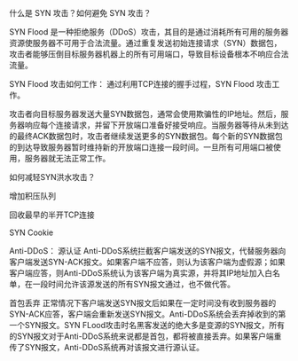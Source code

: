 什么是 SYN 攻击？如何避免 SYN 攻击？

SYN Flood 是一种拒绝服务（DDoS）攻击，其目的是通过消耗所有可用的服务器资源使服务器不可用于合法流量。通过重复发送初始连接请求（SYN）数据包，攻击者能够压倒目标服务器机器上的所有可用端口，导致目标设备根本不响应合法流量。

SYN Flood 攻击如何工作：
通过利用TCP连接的握手过程，SYN Flood 攻击工作。

攻击者向目标服务器发送大量SYN数据包，通常会使用欺骗性的IP地址。然后，服务器响应每个连接请求，并留下开放端口准备好接受响应。当服务器等待从未到达的最终ACK数据包时，攻击者继续发送更多的SYN数据包。每个新的SYN数据包的到达导致服务器暂时维持新的开放端口连接一段时间。一旦所有可用端口被使用，服务器就无法正常工作。

如何减轻SYN洪水攻击？

增加积压队列

回收最早的半开TCP连接

SYN Cookie

Anti-DDoS：
源认证
Anti-DDoS系统拦截客户端发送的SYN报文，代替服务器向客户端发送SYN-ACK报文。如果客户端不应答，则认为该客户端为虚假源；如果客户端应答，则Anti-DDoS系统认为该客户端为真实源，并将其IP地址加入白名单，在一段时间允许该源发送的所有SYN报文通过，也不做代答。

首包丢弃
正常情况下客户端发送SYN报文后如果在一定时间没有收到服务器的SYN-ACK应答，客户端会重新发送SYN报文。Anti-DDoS系统会丢弃掉收到的第一个SYN报文。SYN FLood攻击时名黑客发送的绝大多是变源的SYN报文，所有的SYN报文对于Anti-DDoS系统来说都是首包，都将被直接丢弃。如果客户端重传了SYN报文，Anti-DDoS系统再对该报文进行源认证。